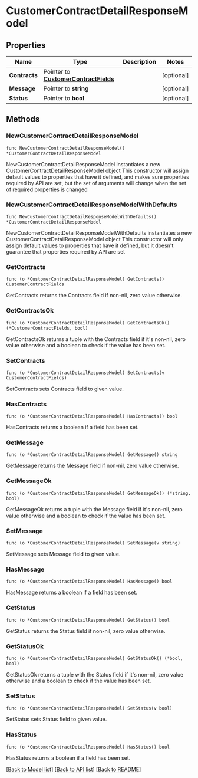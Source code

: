 # CustomerContractDetailResponseModel

## Properties

Name | Type | Description | Notes
------------ | ------------- | ------------- | -------------
**Contracts** | Pointer to [**CustomerContractFields**](CustomerContractFields.md) |  | [optional] 
**Message** | Pointer to **string** |  | [optional] 
**Status** | Pointer to **bool** |  | [optional] 

## Methods

### NewCustomerContractDetailResponseModel

`func NewCustomerContractDetailResponseModel() *CustomerContractDetailResponseModel`

NewCustomerContractDetailResponseModel instantiates a new CustomerContractDetailResponseModel object
This constructor will assign default values to properties that have it defined,
and makes sure properties required by API are set, but the set of arguments
will change when the set of required properties is changed

### NewCustomerContractDetailResponseModelWithDefaults

`func NewCustomerContractDetailResponseModelWithDefaults() *CustomerContractDetailResponseModel`

NewCustomerContractDetailResponseModelWithDefaults instantiates a new CustomerContractDetailResponseModel object
This constructor will only assign default values to properties that have it defined,
but it doesn't guarantee that properties required by API are set

### GetContracts

`func (o *CustomerContractDetailResponseModel) GetContracts() CustomerContractFields`

GetContracts returns the Contracts field if non-nil, zero value otherwise.

### GetContractsOk

`func (o *CustomerContractDetailResponseModel) GetContractsOk() (*CustomerContractFields, bool)`

GetContractsOk returns a tuple with the Contracts field if it's non-nil, zero value otherwise
and a boolean to check if the value has been set.

### SetContracts

`func (o *CustomerContractDetailResponseModel) SetContracts(v CustomerContractFields)`

SetContracts sets Contracts field to given value.

### HasContracts

`func (o *CustomerContractDetailResponseModel) HasContracts() bool`

HasContracts returns a boolean if a field has been set.

### GetMessage

`func (o *CustomerContractDetailResponseModel) GetMessage() string`

GetMessage returns the Message field if non-nil, zero value otherwise.

### GetMessageOk

`func (o *CustomerContractDetailResponseModel) GetMessageOk() (*string, bool)`

GetMessageOk returns a tuple with the Message field if it's non-nil, zero value otherwise
and a boolean to check if the value has been set.

### SetMessage

`func (o *CustomerContractDetailResponseModel) SetMessage(v string)`

SetMessage sets Message field to given value.

### HasMessage

`func (o *CustomerContractDetailResponseModel) HasMessage() bool`

HasMessage returns a boolean if a field has been set.

### GetStatus

`func (o *CustomerContractDetailResponseModel) GetStatus() bool`

GetStatus returns the Status field if non-nil, zero value otherwise.

### GetStatusOk

`func (o *CustomerContractDetailResponseModel) GetStatusOk() (*bool, bool)`

GetStatusOk returns a tuple with the Status field if it's non-nil, zero value otherwise
and a boolean to check if the value has been set.

### SetStatus

`func (o *CustomerContractDetailResponseModel) SetStatus(v bool)`

SetStatus sets Status field to given value.

### HasStatus

`func (o *CustomerContractDetailResponseModel) HasStatus() bool`

HasStatus returns a boolean if a field has been set.


[[Back to Model list]](../README.md#documentation-for-models) [[Back to API list]](../README.md#documentation-for-api-endpoints) [[Back to README]](../README.md)


